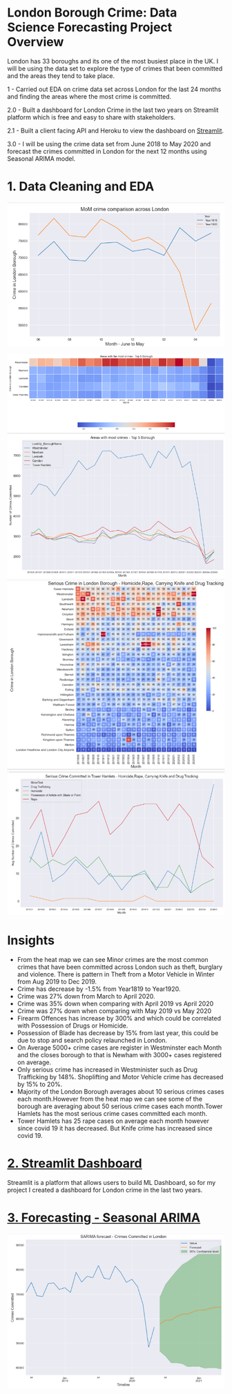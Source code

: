 # London Borough Crime: Data Science Forecasting Project Overview
London has 33 boroughs and its one of the most busiest place in the UK. I will be using the data set to explore the type of crimes that been committed and the areas they tend to take place.

1 - Carried out EDA on crime data set across London for the last 24 months and finding the areas where the most crime is committed.

2.0 - Built a dashboard for London Crime in the last two years on Streamlit platform which is free and easy to share with stakeholders.

2.1 - Built a client facing API and Heroku to view the dashboard on [Streamlit](https://londoncrime.herokuapp.com/).

3.0 - I will be using the crime data set from June 2018 to May 2020 and forecast the crimes committed in London for the next 12 months using Seasonal ARIMA model.

# 1. Data Cleaning and EDA
![](image/mm.PNG)

![](image/area.PNG)
![](image/area_line_graph.PNG)
![](image/serious.PNG)
![](image/serious_line.PNG)

# Insights
- From the heat map we can see Minor crimes are the most common crimes that have been committed across London such as theft, burglary and violence. There is pattern in Theft from a Motor Vehicle in Winter from Aug 2019 to Dec 2019.
- Crime has decrease by -1.5% from Year1819 to Year1920.
- Crime was 27% down from March to April 2020.
- Crime was 35% down when comparing with April 2019 vs April 2020
- Crime was 27% down when comparing with May 2019 vs May 2020
- Firearm Offences has increase by 300% and which could be correlated with Possession of Drugs or Homicide.
- Possession of Blade has decrease by 15% from last year, this could be due to stop and search policy relaunched in London.
- On Average 5000+ crime cases are register in Westminster each Month and the closes borough to that is Newham with 3000+ cases registered on average.
- Only serious crime has increased in Westminister such as Drug Trafficking by 148%. Shoplifting and Motor Vehicle crime has decreased by 15% to 20%.
- Majority of the London Borough averages about 10 serious crimes cases each month.However from the heat map we can see some of the borough are averaging about 50 serious crime cases each month.Tower Hamlets has the most serious crime cases committed each month.
- Tower Hamlets has 25 rape cases on average each month however since covid 19 it has decreased. But Knife crime has increased since covid 19.

# [2. Streamlit Dashboard](https://londoncrime.herokuapp.com/)

Streamlit is a platform that allows users to build ML Dashboard, so for my project I created a dashboard for London crime in the last two years.

# [3. Forecasting - Seasonal ARIMA](https://github.com/Jaspreetsm21/London_Crime/blob/master/Time_Series_Analysis.ipynb)

![](image/forecast.PNG)
